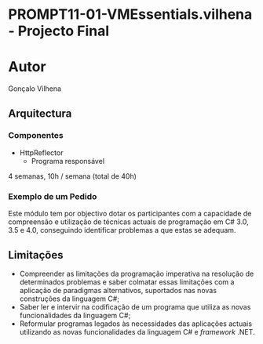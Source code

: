 ﻿# PROMPT11-01-VMEssentials.vilhena - Projecto Final #

# Autor #

Gonçalo Vilhena

## Arquitectura ##

### Componentes ###

 * HttpReflector
	* Programa responsável

4 semanas, 10h / semana (total de 40h)
 
### Exemplo de um Pedido ###

Este módulo tem por objectivo dotar os participantes com a capacidade de compreensão e utilização de técnicas actuais de programação em C# 3.0, 3.5 e 4.0, conseguindo identificar problemas a que estas se adequam.

## Limitações ##

 * Compreender as limitações da programação imperativa na resolução de determinados problemas e saber colmatar essas limitações com a aplicação de paradigmas alternativos, suportados nas novas construções da linguagem C#;
 * Saber ler e intervir na codificação de um programa que utiliza as novas funcionalidades da linguagem C#;
 * Reformular programas legados às necessidades das aplicações actuais utilizando as novas funcionalidades da linguagem C# e _framework_ .NET.
 